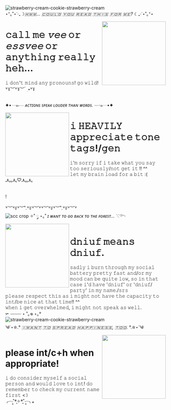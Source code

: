 ![strawberry-cream-cookie-strawberry-cream](https://github.com/user-attachments/assets/6a866fd5-9b2d-4e4b-b484-a46e59231413)
<br/> ⋆⁺｡˚⋆˙‧₊☽ _​🇭​​🇲​​🇲​... ​🇨​​🇴​​🇺​​🇱​​🇩​ ​🇾​​🇴​​🇺​ ​🇷​​🇪​​🇦​​🇩​ ​🇹​​🇭​​🇮​​🇸​ ​🇫​​🇴​​🇷​ ​🇲​​🇪​?_ ☾₊‧˙⋆˚｡⁺⋆

<img align="right" width="200" src="https://github.com/user-attachments/assets/b96169f7-4684-4920-af1d-b450956205c9" />

# 𝚌𝚊𝚕𝚕 𝚖𝚎 *𝚟𝚎𝚎* 𝚘𝚛 *𝚎𝚜𝚜𝚟𝚎𝚎* 𝚘𝚛 𝚊𝚗𝚢𝚝𝚑𝚒𝚗𝚐 𝚛𝚎𝚊𝚕𝚕𝚢 𝚑𝚎𝚑... 
𝚒 𝚍𝚘𝚗'𝚝 𝚖𝚒𝚗𝚍 𝚊𝚗𝚢 𝚙𝚛𝚘𝚗𝚘𝚞𝚗𝚜! 𝚐𝚘 𝚠𝚒𝚕𝚍!
<br/> ꒷꒦︶꒷꒦︶ ๋ ࣭ ⭑꒷꒦

<br/>✦•┈๑⋅⋯ *ᴀᴄᴛɪᴏɴꜱ ꜱᴘᴇᴀᴋ ʟᴏᴜᴅᴇʀ ᴛʜᴀɴ ᴡᴏʀᴅꜱ.* ⋯⋅๑┈•✦

<img align="left" width="200" src="https://github.com/user-attachments/assets/39c9a593-9a08-4712-b3c2-9f3f6e746131" />

# 𝚒 𝙷𝙴𝙰𝚅𝙸𝙻𝚈 𝚊𝚙𝚙𝚛𝚎𝚌𝚒𝚊𝚝𝚎 𝚝𝚘𝚗𝚎 𝚝𝚊𝚐𝚜!/𝚐𝚎𝚗
𝚒'𝚖 𝚜𝚘𝚛𝚛𝚢 𝚒𝚏 𝚒 𝚝𝚊𝚔𝚎 𝚠𝚑𝚊𝚝 𝚢𝚘𝚞 𝚜𝚊𝚢 𝚝𝚘𝚘 𝚜𝚎𝚛𝚒𝚘𝚞𝚜𝚕𝚢/𝚗𝚘𝚝 𝚐𝚎𝚝 𝚒𝚝 !! ^^
<br/> 𝚕𝚎𝚝 𝚖𝚢 𝚋𝚛𝚊𝚒𝚗 𝚕𝚘𝚊𝚍 𝚏𝚘𝚛 𝚊 𝚋𝚒𝚝 :(
<br/> ﮩ٨ـﮩﮩ٨ـ♡ﮩ٨ـﮩﮩ٨ـ
<br/>
<br/>
<br/>!
<br/>
<br/> ꒷︶꒷꒥꒷︶˚.꒷꒥꒷︶꒷꒷︶꒷꒥꒷︶˚.꒷꒥꒷︶꒷
<br/> ![scc crop](https://github.com/user-attachments/assets/76911998-550e-4240-8736-343652d11626)
✧˚ ༘ ⋆｡˚ *ɪ ᴡᴀɴᴛ ᴛᴏ ɢᴏ ʙᴀᴄᴋ ᴛᴏ ᴛʜᴇ ꜰᴏʀᴇꜱᴛ...* 𓇢𓆸  
<img align="left" width="200" src="https://github.com/user-attachments/assets/b6d89c43-f49b-453e-8843-4be2848c3e06" />

# 𝚍𝚗𝚒𝚞𝚏 𝚖𝚎𝚊𝚗𝚜 𝚍𝚗𝚒𝚞𝚏.
𝚜𝚊𝚍𝚕𝚢 𝚒 𝚋𝚞𝚛𝚗 𝚝𝚑𝚛𝚘𝚞𝚐𝚑 𝚖𝚢 𝚜𝚘𝚌𝚒𝚊𝚕 𝚋𝚊𝚝𝚝𝚎𝚛𝚢 𝚙𝚛𝚎𝚝𝚝𝚢 𝚏𝚊𝚜𝚝 𝚊𝚗𝚍/𝚘𝚛 𝚖𝚢 𝚖𝚘𝚘𝚍 𝚌𝚊𝚗 𝚋𝚎 𝚚𝚞𝚒𝚝𝚎 𝚕𝚘𝚠, 𝚜𝚘 𝚒𝚗 𝚝𝚑𝚊𝚝 𝚌𝚊𝚜𝚎 𝚒'𝚍 𝚑𝚊𝚟𝚎 '𝚍𝚗𝚒𝚞𝚏' 𝚘𝚛 '𝚍𝚗𝚒𝚞𝚏/𝚙𝚊𝚛𝚝𝚢' 𝚒𝚗 𝚖𝚢 𝚗𝚊𝚖𝚎./𝚜𝚛𝚜
<br/> 𝚙𝚕𝚎𝚊𝚜𝚎 𝚛𝚎𝚜𝚙𝚎𝚌𝚝 𝚝𝚑𝚒𝚜 𝚊𝚜 𝚒 𝚖𝚒𝚐𝚑𝚝 𝚗𝚘𝚝 𝚑𝚊𝚟𝚎 𝚝𝚑𝚎 𝚌𝚊𝚙𝚊𝚌𝚒𝚝𝚢 𝚝𝚘 𝚒𝚗𝚝/𝚋𝚎 𝚗𝚒𝚌𝚎 𝚊𝚝 𝚝𝚑𝚊𝚝 𝚝𝚒𝚖𝚎!! ^^
<br/> 𝚠𝚑𝚎𝚗 𝚒 𝚐𝚎𝚝 𝚘𝚟𝚎𝚛𝚠𝚑𝚎𝚕𝚖𝚎𝚍, 𝚒 𝚖𝚒𝚐𝚑𝚝 𝚗𝚘𝚝 𝚜𝚙𝚎𝚊𝚔 𝚊𝚜 𝚠𝚎𝚕𝚕.
<br/> ✃ ┈┈┈┈ ⋆ ˚｡𖦹 ⋆｡°
<br/> ![strawberry-cream-cookie-strawberry-cream](https://github.com/user-attachments/assets/60a73a15-036b-41d7-b61b-15439ddc7169) 
<br/> ༄˙⋆✮.° *🇮​ ​🇼​​🇦​​🇳​​🇹​ ​🇹​​🇴​ ​🇸​​🇵​​🇷​​🇪​​🇦​​🇩​ ​🇭​​🇦​​🇵​​🇵​​🇮​​🇳​​🇪​​🇸​​🇸​, ​🇹​​🇴​​🇴​.* °.✮⋆˙༄​
<img align="right" width="200" src="https://github.com/user-attachments/assets/0ea233fc-2b44-403b-bf7d-1a2baf76ac15" />

# please int/c+h when appropriate!
𝚒 𝚍𝚘 𝚌𝚘𝚗𝚜𝚒𝚍𝚎𝚛 𝚖𝚢𝚜𝚎𝚕𝚏 𝚊 𝚜𝚘𝚌𝚒𝚊𝚕 𝚙𝚎𝚛𝚜𝚘𝚗 𝚊𝚗𝚍 𝚠𝚘𝚞𝚕𝚍 𝚕𝚘𝚟𝚎 𝚝𝚘 𝚒𝚗𝚝! 𝚍𝚘 𝚛𝚎𝚖𝚎𝚖𝚋𝚎𝚛 𝚝𝚘 𝚌𝚑𝚎𝚌𝚔 𝚖𝚢 𝚌𝚞𝚛𝚛𝚎𝚗𝚝 𝚗𝚊𝚖𝚎 𝚏𝚒𝚛𝚜𝚝 <𝟹
<br/> ⌌‧·‧̩̥˟*̥✧*̥˟‧̩̥·‧⌍⁎
